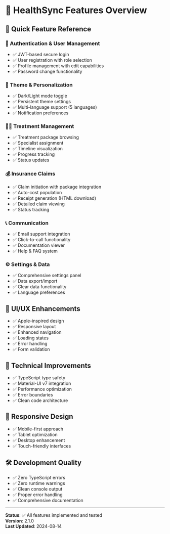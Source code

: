 # 🚀 HealthSync Features Overview

## 🎯 Quick Feature Reference

### 🔐 Authentication & User Management

- ✅ JWT-based secure login
- ✅ User registration with role selection
- ✅ Profile management with edit capabilities
- ✅ Password change functionality

### 🌙 Theme & Personalization

- ✅ Dark/Light mode toggle
- ✅ Persistent theme settings
- ✅ Multi-language support (5 languages)
- ✅ Notification preferences

### 👨‍⚕️ Treatment Management

- ✅ Treatment package browsing
- ✅ Specialist assignment
- ✅ Timeline visualization
- ✅ Progress tracking
- ✅ Status updates

### 💰 Insurance Claims

- ✅ Claim initiation with package integration
- ✅ Auto-cost population
- ✅ Receipt generation (HTML download)
- ✅ Detailed claim viewing
- ✅ Status tracking

### 📞 Communication

- ✅ Email support integration
- ✅ Click-to-call functionality
- ✅ Documentation viewer
- ✅ Help & FAQ system

### ⚙️ Settings & Data

- ✅ Comprehensive settings panel
- ✅ Data export/import
- ✅ Clear data functionality
- ✅ Language preferences

## 🎨 UI/UX Enhancements

- ✅ Apple-inspired design
- ✅ Responsive layout
- ✅ Enhanced navigation
- ✅ Loading states
- ✅ Error handling
- ✅ Form validation

## 🔧 Technical Improvements

- ✅ TypeScript type safety
- ✅ Material-UI v7 integration
- ✅ Performance optimization
- ✅ Error boundaries
- ✅ Clean code architecture

## 📱 Responsive Design

- ✅ Mobile-first approach
- ✅ Tablet optimization
- ✅ Desktop enhancement
- ✅ Touch-friendly interfaces

## 🛠️ Development Quality

- ✅ Zero TypeScript errors
- ✅ Zero runtime warnings
- ✅ Clean console output
- ✅ Proper error handling
- ✅ Comprehensive documentation

---

**Status**: ✅ All features implemented and tested  
**Version**: 2.1.0  
**Last Updated**: 2024-08-14  
